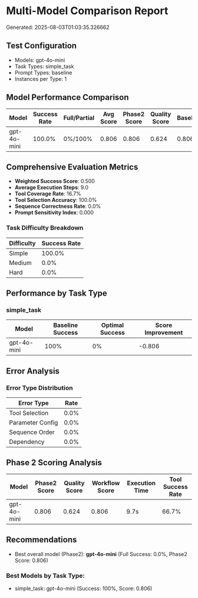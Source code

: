 # Multi-Model Comparison Report

Generated: 2025-08-03T01:03:35.326662

## Test Configuration

- Models: gpt-4o-mini
- Task Types: simple_task
- Prompt Types: baseline
- Instances per Type: 1

## Model Performance Comparison

| Model | Success Rate | Full/Partial | Avg Score | Phase2 Score | Quality Score | Baseline | Optimal | Improvement |
|-------|--------------|-------------|-----------|--------------|---------------|----------|---------|-------------|
| gpt-4o-mini | 100.0% | 0%/100% | 0.806 | 0.806 | 0.624 | 0.806 | N/A | N/A |

## Comprehensive Evaluation Metrics

- **Weighted Success Score**: 0.500
- **Average Execution Steps**: 9.0
- **Tool Coverage Rate**: 16.7%
- **Tool Selection Accuracy**: 100.0%
- **Sequence Correctness Rate**: 0.0%
- **Prompt Sensitivity Index**: 0.000

### Task Difficulty Breakdown

| Difficulty | Success Rate |
|------------|--------------|
| Simple | 100.0% |
| Medium | 0.0% |
| Hard | 0.0% |

## Performance by Task Type


### simple_task

| Model | Baseline Success | Optimal Success | Score Improvement |
|-------|------------------|-----------------|-------------------|
| gpt-4o-mini | 100% | 0% | -0.806 |

## Error Analysis

### Error Type Distribution

| Error Type | Rate |
|------------|------|
| Tool Selection | 0.0% |
| Parameter Config | 0.0% |
| Sequence Order | 0.0% |
| Dependency | 0.0% |

## Phase 2 Scoring Analysis

| Model | Phase2 Score | Quality Score | Workflow Score | Execution Time | Tool Success Rate |
|-------|--------------|---------------|----------------|----------------|-------------------|
| gpt-4o-mini | 0.806 | 0.624 | 0.806 | 9.7s | 66.7% |

## Recommendations

- Best overall model (Phase2): **gpt-4o-mini** (Full Success: 0.0%, Phase2 Score: 0.806)

### Best Models by Task Type:

- simple_task: gpt-4o-mini (Success: 100%, Score: 0.806)
